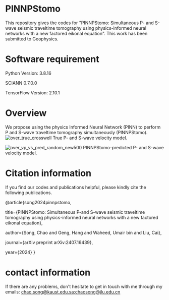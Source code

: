 # PINNPStomo

This repository gives the codes for "PINNPStomo: Simultaneous P- and S-wave seismic traveltime tomography using physics-informed neural networks with a new factored eikonal equation". This work has been submitted to Geophysics.

# Software requirement
Python Version: 3.8.16

SCIANN 0.7.0.0

TensorFlow Version: 2.10.1 

# Overview

We propose using the physics Informed Neural Network (PINN) to perform P and S-wave traveltime tomography simultaneously (PINNPStomo).
![over_true_crosswell](https://github.com/user-attachments/assets/1e28f02f-e697-43f3-ae71-59fec44b6aff)
True P- and S-wave velocity model.

![over_vp_vs_pred_random_new500](https://github.com/user-attachments/assets/1bad37e8-2a8f-46dd-8b6b-9c3c20fe9478)
PINNPStomo-predicted P- and S-wave velocity model.

# Citation information

If you find our codes and publications helpful, please kindly cite the following publications.

@article{song2024pinnpstomo,

  title={PINNPStomo: Simultaneous P-and S-wave seismic traveltime tomography using physics-informed neural networks with a new factored eikonal equation},
  
  author={Song, Chao and Geng, Hang and Waheed, Umair bin and Liu, Cai},
  
  journal={arXiv preprint arXiv:2407.16439},
  
  year={2024}
}

# contact information
If there are any problems, don't hesitate to get in touch with me through my emails: chao.song@kaust.edu.sa;chaosong@jlu.edu.cn
